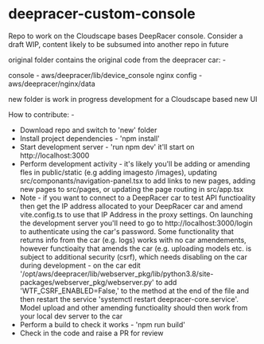 # deepracer-custom-console
Repo to work on the Cloudscape bases DeepRacer console.  Consider a draft WIP, content likely to be subsumed into another repo in future

original folder contains the original code from the deepracer car: -

console - aws/deepracer/lib/device_console
nginx config - aws/deepracer/nginx/data

new folder is work in progress development for a Cloudscape based new UI

How to contribute: -

- Download repo and switch to 'new' folder
- Install project dependencies - 'npm install'
- Start development server - 'run npm dev' it'll start on http://localhost:3000
- Perform development activity - it's likely you'll be adding or amending fles in public/static (e.g adding imagesto /images), updating src/componants/navigation-panel.tsx to add links to new pages, adding new pages to src/pages, or updating the page routing in src/app.tsx
- Note - if you want to connect to a DeepRacer car to test API functioality then get the IP address allocated to your DeepRacer car and amend vite.config.ts to use that IP Address in the proxy settings.  On launching the development server you'll need to go to http://localhost:3000/login to authenticate using the car's password.  Some functionality that returns info from the car (e.g. logs) works with no car amendements, however functioaity that amends the car (e.g. uploading models etc. is subject to additional security (csrf), which needs disabling on the car during development - on the car edit '/opt/aws/deepracer/lib/webserver_pkg/lib/python3.8/site-packages/webserver_pkg/webserver.py' to add 'WTF_CSRF_ENABLED=False,' to the method at the end of the file and then restart the service 'systemctl restart deepracer-core.service'.  Model upload and other amending functioality should then work from your local dev server to the car
- Perform a build to check it works - 'npm run build'
- Check in the code and raise a PR for review
